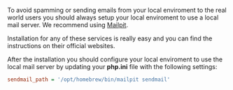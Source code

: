 To avoid spamming or sending emails from your local enviroment to the real world users you should always setup your local enviroment to use a local mail server. We recommend using [Mailpit](https://mailpit.axllent.org/).

Installation for any of these services is really easy and you can find the instructions on their official websites.

After the installation you should configure your local enviroment to use the local mail server by updating your __php.ini__ file with the following settings:

```ini
sendmail_path = '/opt/homebrew/bin/mailpit sendmail'
```

